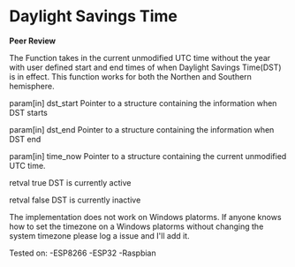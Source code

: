 # **Daylight Savings Time**

**Peer Review**

The Function takes in the current unmodified UTC time without the year with user defined start and end times of
when Daylight Savings Time(DST) is in effect. This function works for both the Northen and Southern hemisphere.

param[in]  dst_start Pointer to a structure containing the information when DST starts

param[in]  dst_end   Pointer to a structure containing the information when DST end

param[in]  time_now  Pointer to a structure containing the current unmodified UTC time.

retval true   DST is currently active

retval false  DST is currently inactive

The implementation does not work on Windows platorms. If anyone knows how to set
the timezone on a Windows platorms without changing the system timezone please log 
a issue and I'll add it.

Tested on:
-ESP8266
-ESP32
-Raspbian


